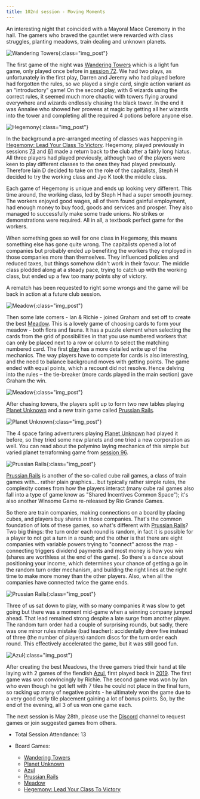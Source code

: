 ```yaml
---
title: 102nd session - Moving Moments
---
```


An interesting night that coincided with a Mayoral Mace Ceremony in the hall. The gamers who braved the gauntlet were rewarded with class struggles, planting meadows, train dealing and unknown planets.

![Wandering Towers](/images/posts/2025_05_14/WanderingTowers01.jpg "Wandering Towers"){:class="img_post"}

The first game of the night was [Wandering Towers][WT] which is a light fun game, only played once before in [session 72][72]. We had two plays, as unfortunately in the first play, Darren and Jeremy who had played before had forgotten the rules, so we played a single card, single action variant as an "introductory" game! On the second play, with 6 wizards using the correct rules, it seemed much more chaotic with towers flying around everywhere and wizards endlessly chasing the black tower. In the end it was Annalee who showed her prowess at magic by getting all her wizards into the tower and completing all the required 4 potions before anyone else.

![Hegemony](/images/posts/2025_05_14/Hegemony01.jpg "Hegemony"){:class="img_post"}

In the background a pre-arranged meeting of classes was happening in [Hegemony: Lead Your Class To Victory][H]. Hegemony, played previously in sessions [73] and [61] made a return back to the club after a fairly long hiatus. All three players had played previously, although two of the players were keen to play different classes to the ones they had played previously. Therefore Iain D decided to take on the role of the capitalists, Steph H decided to try the working class and Jyo K took the middle class. 

Each game of Hegemony is unique and ends up looking very different. This time around, the working class, led by Steph H had a super smooth journey. The workers enjoyed good wages, all of them found gainful employment, had enough money to buy food, goods and services and prosper. They also managed to successfully make some trade unions. No strikes or demonstrations were required. All in all, a textbook perfect game for the workers. 

When something goes so well for one class in Hegemony, this means something else has gone quite wrong. The capitalists opened a lot of companies but probably ended up benefiting the workers they employed in those companies more than themselves. They influenced policies and reduced taxes, but things somehow didn't work in their favour. The middle class plodded along at a steady pace, trying to catch up with the working class, but ended up a few too many points shy of victory. 

A rematch has been requested to right some wrongs and the game will be back in action at a future club session.

![Meadow](/images/posts/2025_05_14/Meadow01.jpg "Meadow"){:class="img_post"}

Then some late comers - Ian & Richie - joined Graham and set off to create the best [Meadow][M]. This is a lovely game of choosing cards to form your meadow - both flora and fauna. It has a puzzle element when selecting the cards from the grid of possibilities in that you use numbered workers that can only be placed next to a row or column to select the matching numbered card. The first [play][33] has a more detailed write up of the mechanics. The way players have to compete for cards is also interesting, and the need to balance background moves with getting points. The game ended with equal points, which a recount did not resolve. Hence delving into the rules – the tie-breaker (more cards played in the main section) gave Graham the win.

![Meadow](/images/posts/2025_05_14/Meadow02.jpg "Meadow"){:class="img_post"}

After chasing towers, the players split up to form two new tables playing [Planet Unknown][PU] and a new train game called [Prussian Rails][PR].

![Planet Unknown](/images/posts/2025_05_14/PlanetUnknown01.jpg "Planet Unknown"){:class="img_post"}

The 4 space faring adventurers playing [Planet Unknown][PU] had played it before, so they tried some new planets and one tried a new corporation as well. You can read about the polymino laying mechanics of this simple but varied planet terraforming game from [session 96][96].

![Prussian Rails](/images/posts/2025_05_14/PrussianRails01.jpg "Prussian Rails"){:class="img_post"}

[Prussian Rails][PR] is another of the so-called cube rail games, a class of train games with... rather plain graphics... but typically rather simple rules, the complexity comes from how the players interact (many cube rail games also fall into a type of game know as "Shared Incentives Common Space"); it's also another Winsome Game re-released by Rio Grande Games.

So there are train companies, making connections on a board by placing cubes, and players buy shares in those companies. That's the common foundation of lots of these games, so what's different with [Prussian Rails][PR]? Two big things: the turn order each round is random, in fact it is possible for a player to not get a turn in a round; and the other is that there are eight companies with variable powers trying to "connect" across the map - connecting triggers dividend payments and most money is how you win (shares are worthless at the end of the game). So there's a dance about positioning your income, which determines your chance of getting a go in the random turn order mechanism, and building the right lines at the right time to make more money than the other players. Also, when all the companies have connected twice the game ends.

![Prussian Rails](/images/posts/2025_05_14/PrussianRails02.jpg "Prussian Rails"){:class="img_post"}

Three of us sat down to play, with so many companies it was slow to get going but there was a moment mid-game when a winning company jumped ahead. That lead remained strong despite a late surge from another player. The random turn order had a couple of surprising rounds, but sadly, there was one minor rules mistake (bad teacher): accidentally drew five instead of three (the number of players) random discs for the turn order each round. This effectively accelerated the game, but it was still good fun.

![Azul](/images/posts/2025_05_14/Azul01.jpg "Azul"){:class="img_post"}

After creating the best Meadows, the three gamers tried their hand at tile laying with 2 games of the fiendish [Azul][A], first played back in [2019][6]. The first game was won convincingly by Richie. The second game was won by Ian who even though he got left with 7 tiles he could not place in the final turn, so racking up many of negative points - he ultimately won the game due to a very good early tile placement gaining a lot of bonus points. So, by the end of the evening, all 3 of us won one game each.

The next session is May 28th, please use the [Discord][Contact] channel to request games or join suggested games from others.

* Total Session Attendance: 13
* Board Games:

   * [Wandering Towers][WT]
   * [Planet Unknown][PU]
   * [Azul][A]
   * [Prussian Rails][PR]
   * [Meadow][M]
   * [Hegemony: Lead Your Class To Victory][H]


[WT]: {{site.data.BoardGameLinks.WanderingTowers.Link}}
[PU]: {{site.data.BoardGameLinks.PlanetUnknown.Link}}
[A]: {{site.data.BoardGameLinks.Azul.Link}}
[PR]: {{site.data.BoardGameLinks.PrussianRails.Link}}
[M]: {{site.data.BoardGameLinks.Meadow.Link}}
[H]: {{site.data.BoardGameLinks.Hegemony.Link}}

[6]: /2019/11/20/sixth-session.html
[33]: /2022/06/29/thirtythird-session.html
[61]: /2023/08/23/sixtyfirst-session.html
[72]: /2024/02/21/seventysecond-session.html
[96]: /2025/02/19/nintysixth-session.html
[73]: /2024/03/06/seventythird-session.html

[Contact]: /Contact.html
